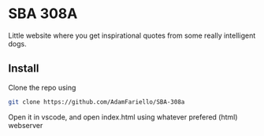 # SBA 308A
Little website where you get inspirational quotes from some really intelligent dogs.   

## Install
Clone the repo using   
```bash
git clone https://github.com/AdamFariello/SBA-308a
```   
Open it in vscode, and open index.html using whatever prefered (html) webserver    